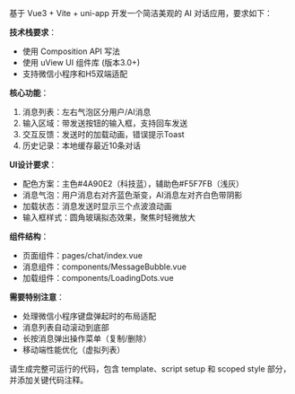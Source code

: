 基于 Vue3 + Vite + uni-app 开发一个简洁美观的 AI 对话应用，要求如下：

**技术栈要求**：
- 使用 Composition API 写法
- 使用 uView UI 组件库 (版本3.0+)
- 支持微信小程序和H5双端适配

**核心功能**：
1. 消息列表：左右气泡区分用户/AI消息
2. 输入区域：带发送按钮的输入框，支持回车发送
3. 交互反馈：发送时的加载动画，错误提示Toast
4. 历史记录：本地缓存最近10条对话

**UI设计要求**：
- 配色方案：主色#4A90E2（科技蓝），辅助色#F5F7FB（浅灰）
- 消息气泡：用户消息右对齐蓝色渐变，AI消息左对齐白色带阴影
- 加载状态：消息发送时显示三个点波浪动画
- 输入框样式：圆角玻璃拟态效果，聚焦时轻微放大

**组件结构**：
- 页面组件：pages/chat/index.vue
- 消息组件：components/MessageBubble.vue
- 加载组件：components/LoadingDots.vue

**需要特别注意**：
- 处理微信小程序键盘弹起时的布局适配
- 消息列表自动滚动到底部
- 长按消息弹出操作菜单（复制/删除）
- 移动端性能优化（虚拟列表）

请生成完整可运行的代码，包含 template、script setup 和 scoped style 部分，并添加关键代码注释。